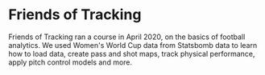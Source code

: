 # Friends of Tracking
Friends of Tracking ran a course in April 2020, on the basics of football analytics. We used Women's World Cup data from Statsbomb data to learn how to load data, create pass and shot maps, track physical performance, apply pitch control models and more.
